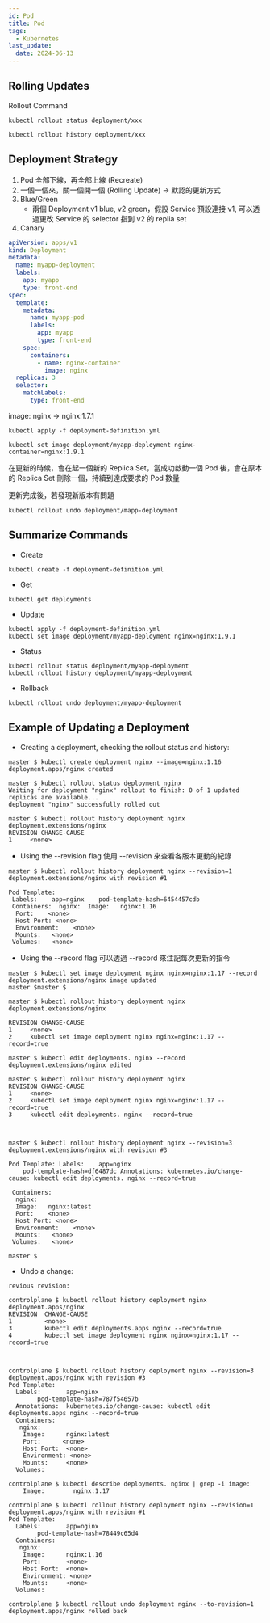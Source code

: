 ```yaml
---
id: Pod
title: Pod
tags:
  - Kubernetes
last_update:
  date: 2024-06-13
---
```


## Rolling Updates

Rollout Command

```shell
kubectl rollout status deployment/xxx
```

```shell
kubectl rollout history deployment/xxx
```

## Deployment Strategy

1. Pod 全部下線，再全部上線 (Recreate)
2. 一個一個來，關一個開一個 (Rolling Update) -> 默認的更新方式
3. Blue/Green
   - 兩個 Deployment v1 blue, v2 green，假設 Service 預設連接 v1, 可以透過更改 Service 的 selector 指到 v2 的 replia set
4. Canary

```yaml
apiVersion: apps/v1
kind: Deployment
metadata:
  name: myapp-deployment
  labels:
    app: myapp
    type: front-end
spec:
  template:
    metadata:
      name: myapp-pod
      labels:
        app: myapp
        type: front-end
    spec:
      containers:
        - name: nginx-container
          image: nginx
  replicas: 3
  selector:
    matchLabels:
      type: front-end
```

image: nginx -> nginx:1.7.1

```shell
kubectl apply -f deployment-definition.yml

kubectl set image deployment/myapp-deployment nginx-container=nginx:1.9.1
```

在更新的時候，會在起一個新的 Replica Set，當成功啟動一個 Pod 後，會在原本的 Replica Set 刪除一個，持續到達成要求的 Pod 數量

更新完成後，若發現新版本有問題

```shell
kubectl rollout undo deployment/mapp-deployment
```

## Summarize Commands

- Create

```shell
kubectl create -f deployment-definition.yml
```

- Get

```shell
kubectl get deployments
```

- Update

```shell
kubectl apply -f deployment-definition.yml
kubectl set image deployment/myapp-deployment nginx=nginx:1.9.1
```

- Status

```shell
kubectl rollout status deployment/myapp-deployment
kubectl rollout history deployment/myapp-deployment
```

- Rollback

```shell
kubectl rollout undo deployment/myapp-deployment
```

## Example of Updating a Deployment

- Creating a deployment, checking the rollout status and history:

```
master $ kubectl create deployment nginx --image=nginx:1.16
deployment.apps/nginx created

master $ kubectl rollout status deployment nginx
Waiting for deployment "nginx" rollout to finish: 0 of 1 updated replicas are available...
deployment "nginx" successfully rolled out

master $ kubectl rollout history deployment nginx
deployment.extensions/nginx
REVISION CHANGE-CAUSE
1     <none>
```

- Using the --revision flag
  使用 --revision 來查看各版本更動的紀錄

```
master $ kubectl rollout history deployment nginx --revision=1
deployment.extensions/nginx with revision #1

Pod Template:
 Labels:    app=nginx    pod-template-hash=6454457cdb
 Containers:  nginx:  Image:   nginx:1.16
  Port:    <none>
  Host Port: <none>
  Environment:    <none>
  Mounts:   <none>
 Volumes:   <none>
```

- Using the --record flag
  可以透過 --record 來注記每次更新的指令

```
master $ kubectl set image deployment nginx nginx=nginx:1.17 --record
deployment.extensions/nginx image updated
master $master $

master $ kubectl rollout history deployment nginx
deployment.extensions/nginx

REVISION CHANGE-CAUSE
1     <none>
2     kubectl set image deployment nginx nginx=nginx:1.17 --record=true
```

```
master $ kubectl edit deployments. nginx --record
deployment.extensions/nginx edited

master $ kubectl rollout history deployment nginx
REVISION CHANGE-CAUSE
1     <none>
2     kubectl set image deployment nginx nginx=nginx:1.17 --record=true
3     kubectl edit deployments. nginx --record=true



master $ kubectl rollout history deployment nginx --revision=3
deployment.extensions/nginx with revision #3

Pod Template: Labels:    app=nginx
    pod-template-hash=df6487dc Annotations: kubernetes.io/change-cause: kubectl edit deployments. nginx --record=true

 Containers:
  nginx:
  Image:   nginx:latest
  Port:    <none>
  Host Port: <none>
  Environment:    <none>
  Mounts:   <none>
 Volumes:   <none>

master $
```

- Undo a change:

```
revious revision:

controlplane $ kubectl rollout history deployment nginx
deployment.apps/nginx
REVISION  CHANGE-CAUSE
1         <none>
3         kubectl edit deployments.apps nginx --record=true
4         kubectl set image deployment nginx nginx=nginx:1.17 --record=true



controlplane $ kubectl rollout history deployment nginx --revision=3
deployment.apps/nginx with revision #3
Pod Template:
  Labels:       app=nginx
        pod-template-hash=787f54657b
  Annotations:  kubernetes.io/change-cause: kubectl edit deployments.apps nginx --record=true
  Containers:
   nginx:
    Image:      nginx:latest
    Port:      <none>
    Host Port:  <none>
    Environment: <none>
    Mounts:     <none>
  Volumes:

controlplane $ kubectl describe deployments. nginx | grep -i image:
    Image:        nginx:1.17

controlplane $ kubectl rollout history deployment nginx --revision=1
deployment.apps/nginx with revision #1
Pod Template:
  Labels:       app=nginx
        pod-template-hash=78449c65d4
  Containers:
   nginx:
    Image:      nginx:1.16
    Port:       <none>
    Host Port:  <none>
    Environment: <none>
    Mounts:     <none>
  Volumes:

controlplane $ kubectl rollout undo deployment nginx --to-revision=1
deployment.apps/nginx rolled back
```
